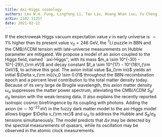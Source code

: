```yaml
---
title: Axi-Higgs cosmology
authors: Leo W.H. Fung, Lingfeng Li, Tao Liu, Hoang Nhan Luu, Yu-Cheng Qiu, S. -H. Henry Tye
arXiv: 2102.11257
date: 2021-02-22
---
```

If the electroweak Higgs vacuum expectation value $v$ in early universe is $\sim 1 \%$ higher than its present value $v_0=246$ GeV, the $^7$Li puzzle in BBN and the CMB/$\Lambda$CDM tension  with late-universe measurements on Hubble parameter are mitigated. We propose a model of an axion coupled to the Higgs field, named ``axi-Higgs'', with its mass $m_a \sim 10^{-30} - 10^{-29}\,{\rm eV}$ and decay constant $f_a \sim 10^{17} - 10^{18}\,{\rm GeV}$, to achieve this goal. The axion initial value  $a_{\rm ini}$ yields an initial $\Delta v_{\rm ini}/v_0 \sim 0.01$ throughout the BBN-recombination epoch and a percent level contribution to the total matter density today. Because of its very large de Broglie wavelength, this axion matter density $\omega_a$ suppresses the matter power spectrum, alleviating the CMB/$\Lambda$CDM $S_8/\sigma_8$ tension with the weak-lensing data. It also explains the recently reported isotropic cosmic birefringence by its coupling with photons. Adding the axion ($m \sim 10^{-22}\,$eV) in the fuzzy dark matter model to the axi-Higgs model allows bigger $\Delta v_{\rm rec}$ and $\omega_a$ to address the Hubble and $S_8/\sigma_8$ tensions simultaneously. The model predicts that $\Delta v$ may be detected by the spectral measurements of quasars, while its oscillation may be observed in the atomic clock measurements.